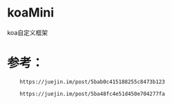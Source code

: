 # koaMini
koa自定义框架
# 参考：
  ```
      https://juejin.im/post/5bab0c415188255c8473b123
  ```
  ```
      https://juejin.im/post/5ba48fc4e51d450e704277fa
  ```
